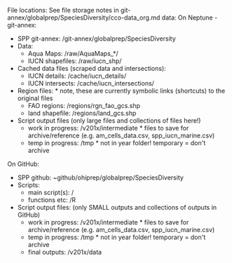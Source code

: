 File locations:
See file storage notes in git-annex/globalprep/SpeciesDiversity/cco-data_org.md
data:
On Neptune - git-annex:
* SPP git-annex:    <Neptune>/git-annex/globalprep/SpeciesDiversity
* Data:
    * Aqua Maps:        <SPP git-annex>/raw/AquaMaps_*/
    * IUCN shapefiles:  <SPP git-annex>/raw/iucn_shp/
* Cached data files (scraped data and intersections):
    * IUCN details:     <SPP git-annex>/cache/iucn_details/
    * IUCN intersects:  <SPP git-annex>/cache/iucn_intersections/
* Region files: * note, these are currently symbolic links (shortcuts) to the original files
    * FAO regions:      <SPP git-annex>/regions/rgn_fao_gcs.shp
    * land shapefile:   <SPP git-annex>/regions/land_gcs.shp
* Script output files (only large files and collections of files here!)
    * work in progress: <SPP git-annex>/v201x/intermediate   * files to save for archive/reference (e.g. am_cells_data.csv, spp_iucn_marine.csv)
    * temp in progress: <SPP git-annex>/tmp                  * not in year folder! temporary = don't archive
  

On GitHub:
* SPP github: ~github/ohiprep/globalprep/SpeciesDiversity
* Scripts:
    * main script(s):   <SPP github>/  
    * functions etc:    <SPP github>/R
* Script output files: (only SMALL outputs and collections of outputs in GitHub)
    * work in progress: <SPP github>/v201x/intermediate   * files to save for archive/reference (e.g. am_cells_data.csv, spp_iucn_marine.csv)
    * temp in progress: <SPP github>/tmp                  * not in year folder! temporary = don't archive
    * final outputs:    <SPP github>/v201x/data
